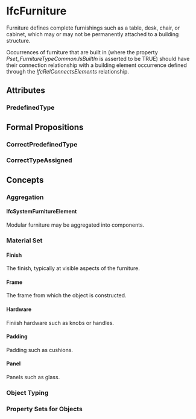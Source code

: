 # IfcFurniture

Furniture defines complete furnishings such as a table, desk, chair, or cabinet, which may or may not be permanently attached to a building structure.

Occurrences of furniture that are built in (where the property _Pset_FurnitureTypeCommon.IsBuiltIn_ is asserted to be TRUE) should have their connection relationship with a building element occurrence defined through the _IfcRelConnectsElements_ relationship.

## Attributes

### PredefinedType


## Formal Propositions

### CorrectPredefinedType


### CorrectTypeAssigned

## Concepts

### Aggregation



#### IfcSystemFurnitureElement

Modular furniture may be aggregated into components.

### Material Set



#### Finish

The finish, typically at visible aspects of the furniture.

#### Frame

The frame from which the object is constructed.

#### Hardware

Finiish hardware such as knobs or handles.

#### Padding

Padding such as cushions.

#### Panel

Panels such as glass.

### Object Typing



### Property Sets for Objects



